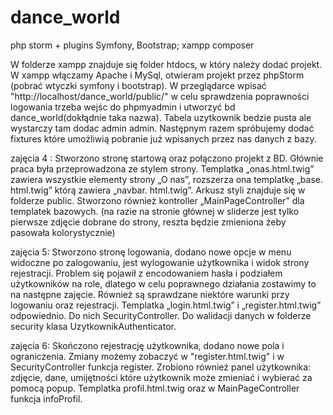 # dance_world
php storm + plugins Symfony, Bootstrap; 
xampp
composer 

W folderze xampp znajduje się folder htdocs, w który należy dodać projekt. W xampp włączamy Apache i MySql, otwieram projekt przez phpStorm (pobrać wtyczki symfony i bootstrap). W przeglądarce wpisać "http://localhost/dance_world/public/" w celu sprawdzenia poprawności logowania trzeba wejśc do phpmyadmin i utworzyć bd dance_world(dokłądnie taka nazwa). Tabela uzytkownik bedzie pusta ale wystarczy tam dodac admin admin. Następnym razem spróbujemy dodać fixtures które umożliwią pobranie już wpisanych przez nas danych z bazy.

zajęcia 4 : Stworzono stronę startową oraz połączono projekt z BD. Głównie praca była przeprowadzona ze stylem strony. Templatka „onas.html.twig” zawiera wszystkie elementy strony „O nas”, rozszerza ona templatkę „base. html.twig” którą zawiera „navbar. html.twig”. Arkusz styli znajduje się w folderze public. Stworzono również kontroller  „MainPageController” dla templatek bazowych. (na razie na stronie głównej w sliderze jest tylko pierwsze zdjęcie dobrane do strony, reszta będzie zmieniona żeby pasowała kolorystycznie)

zajęcia 5: Stworzono stronę logowania, dodano nowe opcje w menu widoczne po zalogowaniu, jest wylogowanie użytkownika i widok strony rejestracji. Problem się pojawił z encodowaniem hasła i podziałem użytkowników na role, dlatego w celu poprawnego działania zostawimy to na następne zajęcie. Również są sprawdzane niektóre warunki przy logowaniu oraz rejestracji. Templatka „login.html.twig” i „register.html.twig” odpowiednio. Do nich SecurityController. Do walidacji danych w folderze security klasa UzytkownikAuthenticator.

zajęcia 6: Skończono rejestrację użytkownika, dodano nowe pola i ograniczenia. Zmiany możemy zobaczyć w "register.html.twig" i w SecurityController funkcja register. Zrobiono również panel użytkownika: zdjęcie, dane, umijętności które użytkownik może zmieniać i wybierać za pomocą popup. Templatka profil.html.twig oraz w MainPageController funkcja infoProfil.

